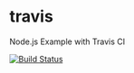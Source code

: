 # travis
Node.js Example with Travis CI

[![Build Status](https://travis-ci.org/viniciusclerod/travis.svg?branch=master)](https://travis-ci.org/viniciusclerod/travis)